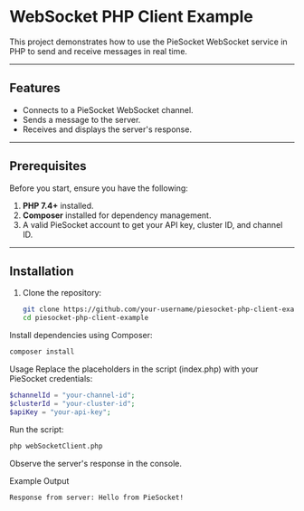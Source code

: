 # WebSocket PHP Client Example

This project demonstrates how to use the PieSocket WebSocket service in PHP to send and receive messages in real time.

---

## Features

- Connects to a PieSocket WebSocket channel.
- Sends a message to the server.
- Receives and displays the server's response.

---

## Prerequisites

Before you start, ensure you have the following:

1. **PHP 7.4+** installed.
2. **Composer** installed for dependency management.
3. A valid PieSocket account to get your API key, cluster ID, and channel ID.

---

## Installation

1. Clone the repository:
   ```bash
   git clone https://github.com/your-username/piesocket-php-client-example.git
   cd piesocket-php-client-example
   
Install dependencies using Composer:
   ```bash
   composer install
   ```
Usage
Replace the placeholders in the script (index.php) with your PieSocket credentials:

```php
$channelId = "your-channel-id";
$clusterId = "your-cluster-id";
$apiKey = "your-api-key";
```
Run the script:
```bash
php webSocketClient.php
```
Observe the server's response in the console.

Example Output
```bash
Response from server: Hello from PieSocket!
